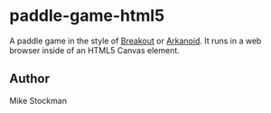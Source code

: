 # paddle-game-html5
A paddle game in the style of [Breakout](https://en.wikipedia.org/wiki/Breakout_\(video_game\)) or [Arkanoid](https://en.wikipedia.org/wiki/Arkanoid). It runs in a web browser inside of an HTML5 Canvas element.

## Author
Mike Stockman